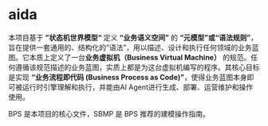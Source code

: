 # aida
本项目基于 **”状态机世界模型“** 定义 **“业务语义空间”** 的 **“元模型”或“语法规则”**，旨在提供一套通用的、结构化的“语法”，用以描述、设计和执行任何领域的业务蓝图。它本质上定义了一台**业务虚拟机（Business Virtual Machine）** 的规范。任何遵循该规范描述的业务蓝图，实质上都是为这台虚拟机编写的程序。其核心目标是实现 **“业务流程即代码 (Business Process as Code)”**，使得业务蓝图本身即可被运行时引擎理解和执行，并能由AI Agent进行生成、部署、运营维护和操作使用。

BPS 是本项目的核心文件，SBMP 是 BPS 推荐的建模操作指南。